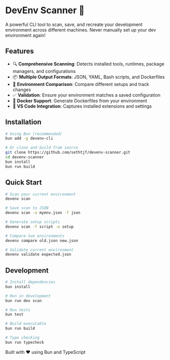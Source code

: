 # DevEnv Scanner 🚀

A powerful CLI tool to scan, save, and recreate your development environment across different machines. Never manually set up your dev environment again!

## Features

- 🔍 **Comprehensive Scanning**: Detects installed tools, runtimes, package managers, and configurations
- 📦 **Multiple Output Formats**: JSON, YAML, Bash scripts, and Dockerfiles
- 🔄 **Environment Comparison**: Compare different setups and track changes
- ✅ **Validation**: Ensure your environment matches a saved configuration
- 🐳 **Docker Support**: Generate Dockerfiles from your environment
- 🎨 **VS Code Integration**: Captures installed extensions and settings

## Installation

```bash
# Using Bun (recommended)
bun add -g devenv-cli

# Or clone and build from source
git clone https://github.com/sethtjf/devenv-scanner.git
cd devenv-scanner
bun install
bun run build
```

## Quick Start

```bash
# Scan your current environment
devenv scan

# Save scan to JSON
devenv scan -o myenv.json -f json

# Generate setup scripts
devenv scan -f script -o setup

# Compare two environments
devenv compare old.json new.json

# Validate current environment
devenv validate expected.json
```

## Development

```bash
# Install dependencies
bun install

# Run in development
bun run dev scan

# Run tests
bun test

# Build executable
bun run build

# Type checking
bun run typecheck
```

Built with ❤️ using Bun and TypeScript
